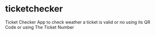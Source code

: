 # ticketchecker
Ticket Checker App to check weather a ticket is valid or no using its QR Code or using The Ticket Number
